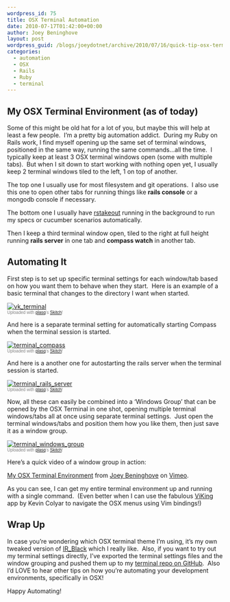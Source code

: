 ```yaml
---
wordpress_id: 75
title: OSX Terminal Automation
date: 2010-07-17T01:42:00+00:00
author: Joey Beninghove
layout: post
wordpress_guid: /blogs/joeydotnet/archive/2010/07/16/quick-tip-osx-terminal-automation.aspx
categories:
  - automation
  - OSX
  - Rails
  - Ruby
  - terminal
---
```

## My OSX Terminal Environment (as of today)

Some of this might be old hat for a lot of you, but maybe this will help at least a few people. &nbsp;I&#8217;m a pretty big automation addict. &nbsp;During my Ruby on Rails work, I find myself opening up the same set of terminal windows, positioned in the same way, running the same commands&#8230;all the time. &nbsp;I typically keep at least 3 OSX terminal windows open (some with multiple tabs). &nbsp;But when I sit down to start working with nothing open yet, I usually keep 2 terminal windows tiled to the left, 1 on top of another. &nbsp;

The top one I usually use for most filesystem and git operations. &nbsp;I also use this one to open other tabs for running things like **rails console** or a mongodb console if necessary.

The bottom one I usually have [rstakeout](http://github.com/EdvardM/rstakeout "rstakeout")&nbsp;running in the background to run my specs or cucumber scenarios automatically. &nbsp;

Then I keep a third terminal window open, tiled to the right at full height running **rails server** in one tab and **compass watch** in another tab.

## Automating It

First step is to set up specific terminal settings for each window/tab based on how you want them to behave when they start. &nbsp;Here is an example of a basic terminal that changes to the directory I want when started.

<div class="thumbnail">
  <a href="http://skitch.com/joeybeninghove/dc63t/vk-terminal"><img src="http://img.skitch.com/20100717-gctbsrtgdgnr7trkbj8cnsrsc8.preview.jpg" alt="vk_terminal" /></a><br /><span style="font-family: Lucida Grande, Trebuchet, sans-serif, Helvetica, Arial;font-size: 10px;color: #808080">Uploaded with <a href="http://plasq.com/">plasq</a>&#8216;s <a href="http://skitch.com">Skitch</a>!</span>
</div>

And here is a separate terminal setting for automatically starting Compass when the terminal session is started.

<div class="thumbnail">
  <a href="http://skitch.com/joeybeninghove/dc63u/terminal-compass"><img src="http://img.skitch.com/20100717-tdmp8wg87144u1m2sk13u5qc8b.preview.jpg" alt="terminal_compass" /></a><br /><span style="font-family: Lucida Grande, Trebuchet, sans-serif, Helvetica, Arial;font-size: 10px;color: #808080">Uploaded with <a href="http://plasq.com/">plasq</a>&#8216;s <a href="http://skitch.com">Skitch</a>!</span>
</div>

And here is a another one for autostarting the rails server when the terminal session is started.

<div class="thumbnail">
  <a href="http://skitch.com/joeybeninghove/dc63w/terminal-rails-server"><img src="http://img.skitch.com/20100717-mdrfd9mkcibex98uuii4x4wppd.preview.jpg" alt="terminal_rails_server" /></a><br /><span style="font-family: Lucida Grande, Trebuchet, sans-serif, Helvetica, Arial;font-size: 10px;color: #808080">Uploaded with <a href="http://plasq.com/">plasq</a>&#8216;s <a href="http://skitch.com">Skitch</a>!</span>
</div>

Now, all these can easily be combined into a &#8216;Windows Group&#8217; that can be opened by the OSX Terminal in one shot, opening multiple terminal windows/tabs all at once using separate terminal settings. &nbsp;Just open the terminal windows/tabs and position them how you like them, then just save it as a window group.

<div class="thumbnail">
  <a href="http://skitch.com/joeybeninghove/dc64a/terminal-windows-group"><img alt="terminal_windows_group" src="http://img.skitch.com/20100717-km1acfs75w7ix6epmhqt8ma4u3.preview.jpg" /></a><br /><span style="font-family: Lucida Grande, Trebuchet, sans-serif, Helvetica, Arial;font-size: 10px;color: #808080">Uploaded with <a href="http://plasq.com/">plasq</a>&#8216;s <a href="http://skitch.com">Skitch</a>!</span>
</div>

Here&#8217;s a quick video of a window group in action:</p> 

[My OSX Terminal Environment](http://vimeo.com/13406868) from [Joey Beninghove](http://vimeo.com/user3814096) on [Vimeo](http://vimeo.com).

As you can see, I can get my entire terminal environment up and running with a single command. &nbsp;(Even better when I can use the fabulous [ViKing](http://www.vikingapp.com "ViKing") app by Kevin Colyar to navigate the OSX menus using Vim bindings!)

## Wrap Up

In case you&#8217;re wondering which OSX terminal theme I&#8217;m using, it&#8217;s my own tweaked version of [IR_Black](http://blog.infinitered.com/entries/show/6 "IR_Black") which I really like. &nbsp;Also, if you want to try out my terminal settings directly, I&#8217;ve exported the terminal settings files and the window grouping and pushed them up to my [terminal repo on GitHub](http://github.com/joeybeninghove/terminal "terminal"). &nbsp;Also I&#8217;d LOVE to hear other tips on how you&#8217;re automating your development environments, specifically in OSX!

Happy Automating!